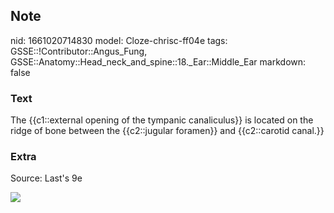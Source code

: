 ## Note
nid: 1661020714830
model: Cloze-chrisc-ff04e
tags: GSSE::!Contributor::Angus_Fung, GSSE::Anatomy::Head_neck_and_spine::18._Ear::Middle_Ear
markdown: false

### Text
The {{c1::external opening of the tympanic canaliculus}} is located on the ridge of bone between the {{c2::jugular foramen}} and {{c2::carotid canal.}}

### Extra
Source: Last's 9e
<div><img src=
"paste-7f6ebd0df9fb80045f80de6b6152313e6e2a3288.jpg"></div>
